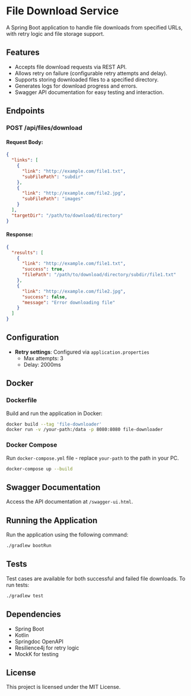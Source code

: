 
# File Download Service

A Spring Boot application to handle file downloads from specified URLs, with retry logic and file storage support.

## Features

- Accepts file download requests via REST API.
- Allows retry on failure (configurable retry attempts and delay).
- Supports storing downloaded files to a specified directory.
- Generates logs for download progress and errors.
- Swagger API documentation for easy testing and interaction.

## Endpoints

### POST /api/files/download

#### Request Body:
```json
{
  "links": [
    {
      "link": "http://example.com/file1.txt",
      "subFilePath": "subdir"
    },
    {
      "link": "http://example.com/file2.jpg",
      "subFilePath": "images"
    }
  ],
  "targetDir": "/path/to/download/directory"
}
```

#### Response:
```json
{
  "results": [
    {
      "link": "http://example.com/file1.txt",
      "success": true,
      "filePath": "/path/to/download/directory/subdir/file1.txt"
    },
    {
      "link": "http://example.com/file2.jpg",
      "success": false,
      "message": "Error downloading file"
    }
  ]
}
```

## Configuration

- **Retry settings**: Configured via `application.properties`
    - Max attempts: 3
    - Delay: 2000ms

## Docker

### Dockerfile
Build and run the application in Docker:
```bash
docker build --tag 'file-downloader'
docker run -v /your-path:/data -p 8080:8080 file-downloader
```

### Docker Compose
Run `docker-compose.yml` file - replace `your-path` to the path in your PC.
```bash
docker-compose up --build
```

## Swagger Documentation

Access the API documentation at `/swagger-ui.html`.

## Running the Application

Run the application using the following command:

```bash
./gradlew bootRun
```

## Tests

Test cases are available for both successful and failed file downloads. To run tests:

```bash
./gradlew test
```

## Dependencies

- Spring Boot
- Kotlin
- Springdoc OpenAPI
- Resilience4j for retry logic
- MockK for testing

## License

This project is licensed under the MIT License.
